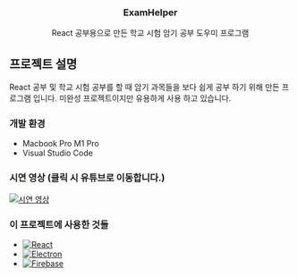 <div align="center">
  <h3 align="center">ExamHelper</h3>

  <p align="center">
    React 공부용으로 만든 학교 시험 암기 공부 도우미 프로그램
  </p>
</div>

<!-- ABOUT THE PROJECT -->
## 프로젝트 설명
React 공부 및 학교 시험 공부를 할 때 암기 과목들을 보다 쉽게 공부 하기 위해 만든 프로그램 입니다.
미완성 프로젝트이지만 유용하게 사용 하고 있습니다.

### 개발 환경

* Macbook Pro M1 Pro
* Visual Studio Code

### 시연 영상 (클릭 시 유튜브로 이동합니다.)
[![시연 영상](https://img.youtube.com/vi/mSJ4Ni_GFyE/0.jpg)](https://www.youtube.com/watch?v=mSJ4Ni_GFyE "시연 영상")

### 이 프로젝트에 사용한 것들

* [![React][React.js]][React-url]
* [![Electron][Electron]][Electron-url]
* [![Firebase][Firebase]][Firebase-url]


<!-- MARKDOWN LINKS & IMAGES -->
<!-- https://www.markdownguide.org/basic-syntax/#reference-style-links -->
[React.js]: https://img.shields.io/badge/React-20232A?style=for-the-badge&logo=react&logoColor=61DAFB
[React-url]: https://reactjs.org/
[Electron]: https://img.shields.io/badge/Electron-20232A?style=for-the-badge&logo=Electron&logoColor=47848F
[Electron-url]: https://www.electronjs.org/
[Firebase]: https://img.shields.io/badge/Firebase-20232A?style=for-the-badge&logo=Firebase&logoColor=DD2C00
[Firebase-url]: https://firebase.google.com/
